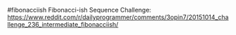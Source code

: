 #fibonacciish
Fibonacci-ish Sequence Challenge: https://www.reddit.com/r/dailyprogrammer/comments/3opin7/20151014_challenge_236_intermediate_fibonacciish/

